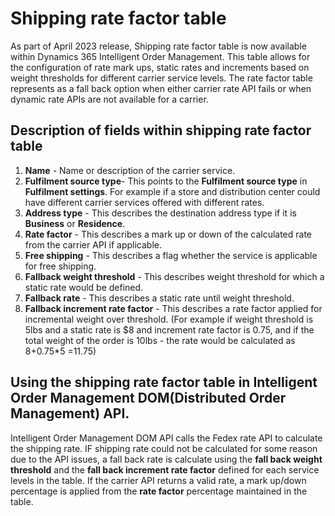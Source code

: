 # Shipping rate factor table 

As part of April 2023 release, Shipping rate factor table is now available within Dynamics 365 Intelligent Order Management.
This table allows for the configuration of rate mark ups, static rates and increments based on weight thresholds for different carrier service levels.
The rate factor table represents as a fall back option when either carrier rate API fails or when dynamic rate APIs are not available for a carrier.

## Description of fields within shipping rate factor table

1. **Name** - Name or description of the carrier service.
2. **Fulfilment source type**- This points to the **Fulfilment source type** in **Fulfilment settings**. For example if a store and distribution center could have different carrier services offered with different rates.
3. **Address type** - This describes the destination address type if it is **Business** or **Residence**.
4. **Rate factor** - This describes a mark up or down of the calculated rate from the carrier API if applicable.
5. **Free shipping** - This describes a flag whether the service is applicable for free shipping.
6. **Fallback weight threshold** - This describes weight threshold for which a static rate would be defined.
7. **Fallback rate** - This describes a static rate until weight threshold.
8. **Fallback increment rate factor** - This describes a rate factor applied for incremental weight over threshold. 
 (For example if weight threshold is 5lbs and a static rate is $8 and increment rate factor is 0.75, and if the total weight of the order is 10lbs - the rate would be calculated as 8+0.75*5 =11.75)

## Using the shipping rate factor table in Intelligent Order Management DOM(Distributed Order Management) API.
Intelligent Order Management DOM API calls the Fedex rate API to calculate the shipping rate. IF shipping rate could not be calculated
for some reason due to the API issues, a fall back rate is calculate using the **fall back weight threshold** and the **fall back increment rate factor** defined for each service levels in the table.
If the carrier API returns a valid rate, a mark up/down percentage is applied from the **rate factor** percentage maintained in the table.





